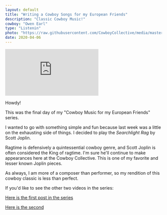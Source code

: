 ```yaml
---
layout: default
title: "Writing a Cowboy Songs for my European Friends"
description: "Classic Cowboy Music!"
cowboy: "Owen Earl"
type: "Listenin"
photo: "https://raw.githubusercontent.com/CowboyCollective/media/master/vlcsnap-2020-04-08-10h39m51s174.png"
date: 2020-04-06
---
```


<iframe id="youtube" src="https://www.youtube.com/embed/ZvjQ6uImkFE" frameborder="0" allow="accelerometer; autoplay; encrypted-media; gyroscope; picture-in-picture" allowfullscreen></iframe>

Howdy!

This was the final day of my "Cowboy Music for my European Friends" series.

I wanted to go with something simple and fun because last week was a little on the exhausting side of things. I decided to play the *Searchlight Rag* by Scott Joplin.

Ragtime is defensively a quintessential cowboy genre, and Scott Joplin is often considered the King of ragtime. I'm sure he'll continue to make appearances here at the Cowboy Collective. This is one of my favorite and lesser known Joplin pieces.

As always, I am more of a composer than performer, so my rendition of this cowboy classic is less than perfect.

If you'd like to see the other two videos in the series:

[Here is the first post in the series](https://cowboycollective.cc/2020/03/23/EuropeFriends.html)

[Here is the second](https://cowboycollective.cc/2020/03/29/WritingACowboySong.html)
